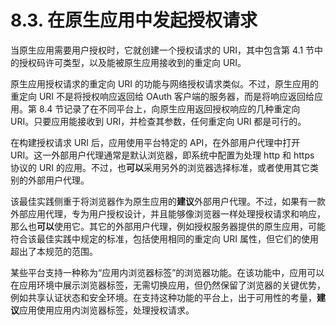 # 8.3. 在原生应用中发起授权请求

当原生应用需要用户授权时，它就创建一个授权请求的 URI，其中包含第 4.1 节中的授权码许可类型，以及能被原生应用接收到的重定向 URI。

原生应用授权请求的重定向 URI 的功能与网络授权请求类似。不过，原生应用的重定向 URI 不是将授权响应返回给 OAuth 客户端的服务器，而是将响应返回给应用。第 8.4 节记录了在不同平台上，向原生应用返回授权响应的几种重定向 URI。只要应用能接收到 URI，并检查其参数，任何重定向 URI 都是可行的。

在构建授权请求 URI 后，应用使用平台特定的 API，在外部用户代理中打开 URI。这一外部用户代理通常是默认浏览器，即系统中配置为处理 http 和 https 协议的 URI 的应用。不过，也**可以**采用另外的浏览器选择标准，或者使用其它类别的外部用户代理。

该最佳实践侧重于将浏览器作为原生应用的**建议**外部用户代理。不过，如果有一款外部应用代理，专为用户授权设计，并且能够像浏览器一样处理授权请求和响应，那么也**可以**使用它。其它的外部用户代理，例如授权服务器提供的原生应用，可能符合该最佳实践中规定的标准，包括使用相同的重定向 URI 属性，但它们的使用超出了本规范的范围。

某些平台支持一种称为“应用内浏览器标签”的浏览器功能。在该功能中，应用可以在应用环境中展示浏览器标签，无需切换应用，但仍然保留了浏览器的关键优势，例如共享认证状态和安全环境。在支持这种功能的平台上，出于可用性的考量，**建议**应用使用应用内浏览器标签，处理授权请求。
